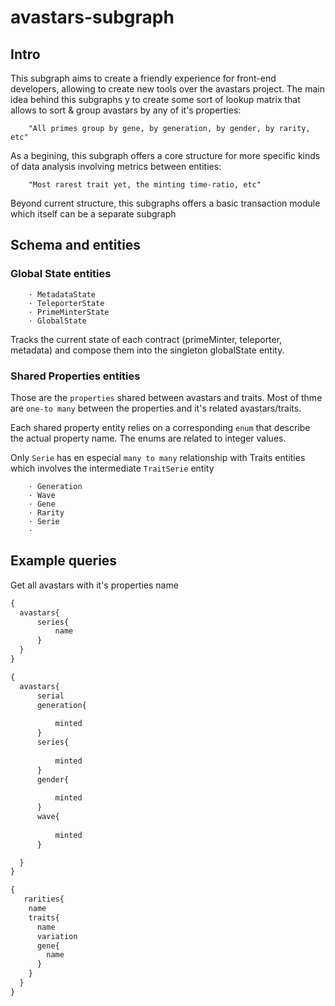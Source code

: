 # avastars-subgraph

## Intro

This subgraph aims to create a friendly experience for front-end developers, allowing to create new tools over the avastars project. The main idea behind this subgraphs y to create some sort of lookup matrix that allows to sort & group avastars by any of it's properties:

		"All primes group by gene, by generation, by gender, by rarity, etc"

As a begining, this subgraph offers a core structure for more specific kinds of data analysis involving metrics between entities:

		"Most rarest trait yet, the minting time-ratio, etc"

Beyond current structure, this subgraphs offers a basic transaction module which itself can be a separate subgraph


## Schema and entities

### Global State entities

		· MetadataState
		· TeleporterState
		· PrimeMinterState
		· GlobalState

Tracks the current state of each contract (primeMinter, teleporter, metadata) and compose them into the singleton globalState entity.

### Shared Properties entities 

Those are the `properties` shared between avastars and traits. Most of thme are `one-to many` between the properties and it's related avastars/traits. 

Each shared property entity relies on a corresponding `enum` that describe the actual property name. The enums are related to integer values.

Only `Serie` has en especial `many to many` relationship with Traits entities which involves the intermediate `TraitSerie` entity

		· Generation
		· Wave
		· Gene
		· Rarity
		· Serie
		· 
## Example queries

Get all avastars with it's properties name

```graphql
{
  avastars{
	  series{
		  name
	  }
  }
}
```

```graphql
{
  avastars{
	  serial
	  generation{
		  
		  minted
	  }
	  series{
		  
		  minted
	  }
	  gender{
		  
		  minted
	  }	
	  wave{
		  
		  minted
	  }

  }
}
```

```graphql
{
   rarities{
    name
    traits{
      name
      variation
      gene{
        name
      }
    }
  }
}
```
